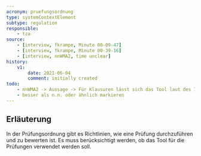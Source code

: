 ```yaml
---
acronym: pruefungsordnung
type: systemContextElement
subtype: regulation 
responsible:
    - tza
source:
    - [interview, fkrampe, Minute 00-09-47]
    - [interview, fkrampe, Minute 00-39-16]
    - [interview, nnWMA2, time unclear]
history:
    v1:
        date: 2021-06-04
        comment: initially created
todo:
    - nnWMA2 -> Aussage -> Für Klausuren lässt sich das Tool laut des Interviewten aus rechtlichen Gründen nicht nutzen
    - besser als n.n. oder ähnlich markieren
---
```


## Erläuterung

In der Prüfungsordnung gibt es Richtlinien, wie eine Prüfung durchzuführen und zu bewerten ist.
Es muss berücksichtigt werden, ob das Tool für die Prüfungen verwendet werden soll. 

